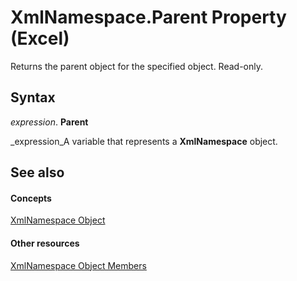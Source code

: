 
# XmlNamespace.Parent Property (Excel)

Returns the parent object for the specified object. Read-only.


## Syntax

 _expression_. **Parent**

 _expression_A variable that represents a  **XmlNamespace** object.


## See also


#### Concepts


 [XmlNamespace Object](4c39c739-b848-5fec-c354-9fa56daf1d5d.md)
#### Other resources


 [XmlNamespace Object Members](ffd8692c-b3ac-1842-166e-fa61da41d5e0.md)
